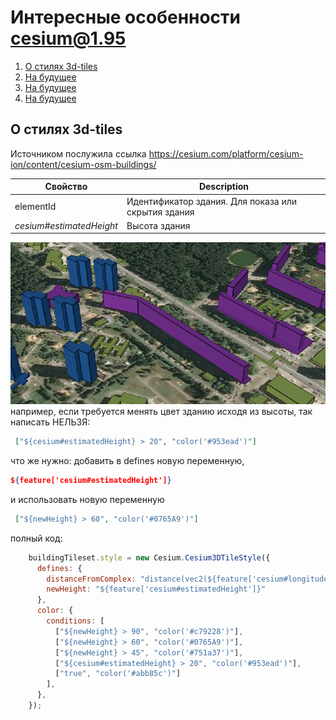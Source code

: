 # Интересные особенности cesium@1.95
1. [О стилях 3d-tiles ](#--3d-tiles)
2. [На будущее](#ex)
3. [На будущее](#ex)
4. [На будущее](#ex)


## О стилях 3d-tiles 

Источником послужила ссылка https://cesium.com/platform/cesium-ion/content/cesium-osm-buildings/

| Свойство                  | Description                                         |
|---------------------------|-----------------------------------------------------|
| elementId                 | Идентификатор здания. Для показа или скрытия здания |
| *cesium#estimatedHeight*	 | Высота здания                                       |

![img_1.png](img_1.png)
например, если требуется менять цвет зданию исходя из высоты, так написать НЕЛЬЗЯ:
```json
 ["${cesium#estimatedHeight} > 20", "color('#953ead')"] 
```

что же нужно: добавить в defines новую переменную,
```json 
${feature['cesium#estimatedHeight']} 
``` 
и использовать новую переменную
```json
 ["${newHeight} > 60", "color('#0765A9')"]
```
          

полный код:

```javascript 
    buildingTileset.style = new Cesium.Cesium3DTileStyle({
      defines: {
        distanceFromComplex: "distance(vec2(${feature['cesium#longitude']}, ${feature['cesium#latitude']}), vec2(37.175657, 55.989027))",
        newHeight: "${feature['cesium#estimatedHeight']}"
      },
      color: {
        conditions: [
          ["${newHeight} > 90", "color('#c79228')"],
          ["${newHeight} > 60", "color('#0765A9')"],
          ["${newHeight} > 45", "color('#751a37')"],
          ["${cesium#estimatedHeight} > 20", "color('#953ead')"],
          ["true", "color('#abb85c')"]
        ],
      },
    });
```
